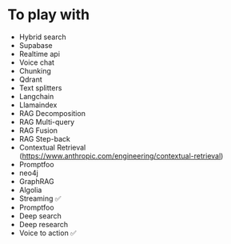 # To play with

* Hybrid search
* Supabase
* Realtime api
* Voice chat
* Chunking
* Qdrant
* Text splitters
* Langchain
* Llamaindex
* RAG Decomposition
* RAG Multi-query
* RAG Fusion
* RAG Step-back
* Contextual Retrieval (https://www.anthropic.com/engineering/contextual-retrieval)
* Promptfoo
* neo4j
* GraphRAG
* Algolia
* Streaming ✅
* Promptfoo
* Deep search
* Deep research
* Voice to action ✅